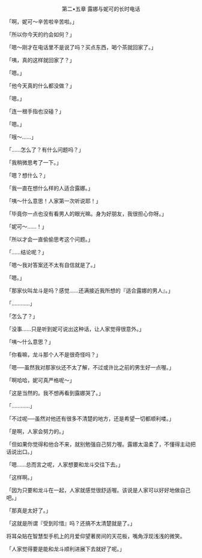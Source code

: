<p align="center">第二•五章 露娜与妮可的长时电话</p>

「啊，妮可～辛苦啦辛苦啦。」

「所以你今天的约会如何？」

「嗯～刚才在电话里不是说了吗？买点东西，喝个茶就回家了。」

「咦，真的这样就回家了？」

「嗯。」

「他今天真的什么都没做？」

「嗯。」

「连一根手指也没碰？」

「嗯。」

「哦～……」

「……怎么了？有什么问题吗？」

「我稍微思考了一下。」

「嗯？想什么？」

「我一直在想什么样的人适合露娜。」

「咦～什么意思！人家第一次听说耶！」

「毕竟你一点也没有看男人的眼光嘛。身为好朋友，我很担心你呀。」

「妮可～……！」

「所以才会一直偷偷思考这个问题。」

「……结论呢？」

「嗯～我对答案还不太有自信就是了。」

「嗯。」

「那家伙叫龙斗是吗？感觉……还满接近我所想的『适合露娜的男人』。」

「…………」

「怎么了？」

「没事……只是听到妮可说出这种话，让人家觉得很意外。」

「咦～什么意思？」

「你看嘛，龙斗那个人不是很奇怪吗？」

「嗯──虽然我对那家伙还不太了解，不过或许比之前的男生好一点喔。」

「啊哈哈，妮可真严格呢～」

「这是当然的。我不想再看到露娜哭了。」

「…………」

「不过呢──虽然对他还有很多不清楚的地方，还是希望一切都顺利喽。」

「是啊，人家会努力的。」

「但如果你觉得和他合不来，就别勉强自己努力喔。露娜太温柔了，不懂得主动把话说出口。」

「嗯……总而言之呢，人家想要和龙斗交往下去。」

「这样啊。」

「因为只要和龙斗在一起，人家就感觉很舒适喔。该说是人家可以好好地做自己吧。」

「那真是太好了。」

「这就是所谓『受到珍惜』吗？还搞不太清楚就是了。」

将耳朵贴在智慧型手机上的月爱仰望著房间的天花板，嘴角浮现浅浅的微笑。

「人家觉得要是能和龙斗顺利进展下去就好了呢。」

